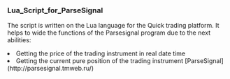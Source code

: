 ### Lua_Script_for_ParseSignal
The script is written on the Lua language for the Quick trading platform. It helps to wide the functions of the Parsesignal program due to the next abilities: 
<li>
Getting the price of the trading instrument in real date time 
<li>
Getting the current pure position of the trading instrument [ParseSignal](http://parsesignal.tmweb.ru/)
